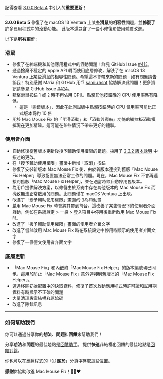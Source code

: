 記得查看 [3.0.0 Beta 4](https://github.com/noah-nuebling/mac-mouse-fix/releases/tag/3.0.0-Beta-4) 中引入的**重要更新**！

---

**3.0.0 Beta 5** 修復了在 macOS 13 Ventura 上某些**滑鼠**的**相容性**問題，並**修復了**許多應用程式中的滾動功能。
此版本還包含了一些小修復和使用體驗改進。

以下是**所有更新**：

### 滑鼠

- 修復了在終端機和其他應用程式中的滾動問題！詳見 GitHub Issue [#413](https://github.com/noah-nuebling/mac-mouse-fix/issues/413)。
- 通過捨棄不穩定的 Apple API 轉而使用底層修改，解決了在 macOS 13 Ventura 上某些滑鼠的相容性問題。希望這不會帶來新的問題 - 如有問題請告訴我！特別感謝 Maria 和 GitHub 用戶 [samiulhsnt](https://github.com/samiulhsnt) 協助解決此問題！更多資訊請參見 GitHub Issue [#424](https://github.com/noah-nuebling/mac-mouse-fix/issues/424)。
- 點擊滑鼠按鈕 1 或 2 時不再佔用 CPU。點擊其他按鈕時的 CPU 使用率略有降低。
    - 這是「除錯版本」，因此在此測試版中點擊按鈕時的 CPU 使用率可能比正式版本高約 10 倍
- 用於 Mac Mouse Fix 的「平滑滾動」和「滾動與導航」功能的觸控板滾動模擬現在更加精確。這可能在某些情況下帶來更好的體驗。

### 使用者介面

- 自動修復從舊版本更新後授予輔助使用權限的問題。採用了 [2.2.2 版本說明](https://github.com/noah-nuebling/mac-mouse-fix/releases/tag/2.2.2) 中描述的更改。
- 在「授予輔助使用權限」畫面中新增「取消」按鈕
- 修復了安裝新版本 Mac Mouse Fix 後，由於新版本連接到舊版「Mac Mouse Fix Helper」導致配置無法正常工作的問題。現在，Mac Mouse Fix 不會再連接到舊版「Mac Mouse Fix Helper」，並在適當時候自動停用舊版本。
- 為用戶提供解決方案，以修復由於系統中存在其他版本的 Mac Mouse Fix 而導致無法正常啟用的問題。此問題僅在 macOS Ventura 上出現。
- 改進了「授予輔助使用權限」畫面的行為和動畫
- 啟用 Mac Mouse Fix 時會將其帶到前台。這改善了某些情況下的使用者介面互動，例如在系統設定 > 一般 > 登入項目中停用後重新啟用 Mac Mouse Fix 時。
- 改進了「授予輔助使用權限」畫面的使用者介面文字
- 改進了嘗試啟用 Mac Mouse Fix 時在系統設定中停用時顯示的使用者介面文字
- 修復了一個德文使用者介面文字

### 底層更新

- 「Mac Mouse Fix」和內嵌的「Mac Mouse Fix Helper」的版本編號現已同步。這用於防止「Mac Mouse Fix」意外連接到舊版本的「Mac Mouse Fix Helper」。
- 通過移除初始配置中的快取資料，修復了首次啟動應用程式時許可證和試用期資料有時顯示不正確的問題
- 大量清理專案結構和原始碼
- 改進了除錯訊息

---

### 如何幫助我們

你可以通過分享你的**想法**、**問題**和**回饋**來幫助我們！

分享**想法**和**問題**的最佳地點是[回饋助手](https://noah-nuebling.github.io/mac-mouse-fix-feedback-assistant/?type=bug-report)。
提供**快速**非結構化回饋的最佳地點是[回饋討論](https://github.com/noah-nuebling/mac-mouse-fix/discussions/366)。

你也可以在應用程式的「**ⓘ 關於**」分頁中存取這些位置。

**感謝**你協助改進 Mac Mouse Fix！💙💛❤️